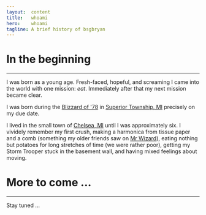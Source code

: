 ```yaml
---
layout:  content
title:   whoami
hero:    whoami
tagline: A brief history of bsgbryan
---
```


# In the beginning

- - -

I was born as a young age. Fresh-faced, hopeful, and screaming I came into the
world with one mission: _eat_. Immediately after that my next mission became clear.

I was born during the [Blizzard of '78](http://www.blizzardof78.org/) in
[Superior Township, MI](https://www.google.com/maps/place/Superior+Charter+Twp,+MI/@42.3042811,-83.6729353,12z/data=!3m1!4b1!4m5!3m4!1s0x883caa107d008219:0x64b83e033a683017!8m2!3d42.3010178!4d-83.6051935) precisely on my due
date.

I lived in the small town of [Chelsea, MI](https://www.google.com/maps/place/Chelsea,+MI+48118/@42.3140786,-84.0557904,13z/data=!3m1!4b1!4m5!3m4!1s0x883ccd94fe56d5e9:0x4cdc35f9fb05974f!8m2!3d42.3180919!4d-84.0205029) until I was approximately
six. I vividely remember my first crush, making a harmonica from tissue paper
and a comb (something my older friends saw on [Mr Wizard](http://www.imdb.com/title/tt0085060/)),
eating nothing but potatoes for long stretches of time (we were rather poor),
getting my Storm Trooper stuck in the basement wall, and having mixed feelings
about moving.

# More to come ...

- - -

Stay tuned ...

